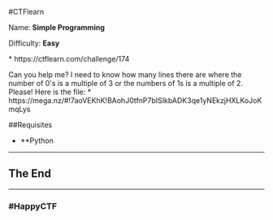 #CTFlearn
<p>Name: <b>Simple Programming</b></p>
<p>Difficulty: <b>Easy</b></p>
* https://ctflearn.com/challenge/174

<p>
Can you help me? I need to know how many lines there are where the number of 0's is a multiple of 3 
or the numbers of 1s is a multiple of 2. Please! Here is the file: 
* https://mega.nz/#!7aoVEKhK!BAohJ0tfnP7bISIkbADK3qe1yNEkzjHXLKoJoKmqLys
</p>

##Requisites
* **Python
***

## <div class="end"> The End </div>

___

<footer> <h3>#HappyCTF</h3>
</footer>